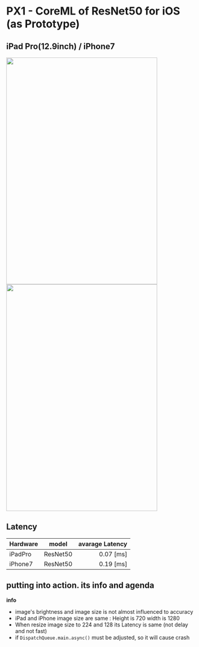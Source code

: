 # PX1 - CoreML of ResNet50 for iOS (as Prototype)


## iPad Pro(12.9inch) / iPhone7

<img src="https://user-images.githubusercontent.com/48679574/195619737-44254250-53e2-4456-a935-a18ab4ffe1c9.gif" width="400" height="600"/><img src="https://user-images.githubusercontent.com/48679574/195618598-8226c424-1512-4942-a81b-009193789a9d.gif" width="400" height="600"/>


## Latency
| Hardware | model | avarage Latency |
| :---         |     :---:      |        ---: |
| iPadPro| ResNet50| 0.07 [ms]|
| iPhone7 | ResNet50| 0.19 [ms]|

## putting into action. its info and agenda
<b>info</b>
- image's brightness and image size is not almost influenced to accuracy 
- iPad and iPhone image size are same : Height is 720 width is 1280
- When resize image size to 224 and 128 its Latency is same (not delay and not fast)
- if <code>DispatchQueue.main.async()</code> must be adjusted, so it will cause crash
